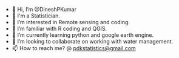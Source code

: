 - 👋 Hi, I’m @DineshPKumar
- 👋 I'm a Statistician.
- 👀 I’m interested in Remote sensing and coding.
- 👀 I’m familiar with R coding and QGIS.
- 🌱 I’m currently learning python and google earth engine.
- 💞️ I’m looking to collaborate on working with water management.
- 📫 How to reach me? @ pdkstatistics@gmail.com

<!---
DineshPKumar/DineshPKumar is a ✨ special ✨ repository because its `README.md` (this file) appears on your GitHub profile.
You can click the Preview link to take a look at your changes.
--->
